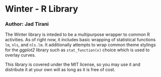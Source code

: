 # Winter - R Library
### Author: Jad Tirani
The Winter library is inteded to be a multipurpose wrapper to common R activities. As of right now, it includes basic wrapping of statistical functions `lm`, `nls`, and `nls.lm`. It additionally attempts to wrap common theme stylings for the _ggplot2_ library such as `stat_function(x)` choice which is used to overlay curves. 

This library is covered under the MIT license, so you may use it and distribute it at your own will as long as it is free of cost.
